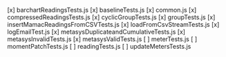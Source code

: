 [x] barchartReadingsTests.js
[x] baselineTests.js
[x] common.js
[x] compressedReadingsTests.js
[x] cyclicGroupTests.js
[x] groupTests.js
[x] insertMamacReadingsFromCSVTests.js
[x] loadFromCsvStreamTests.js
[x] logEmailTest.js
[x] metasysDuplicateandCumulativeTests.js
[x] metasysInvalidTests.js
[x] metasysValidTests.js
[ ] meterTests.js
[ ] momentPatchTests.js
[ ] readingTests.js
[ ] updateMetersTests.js
